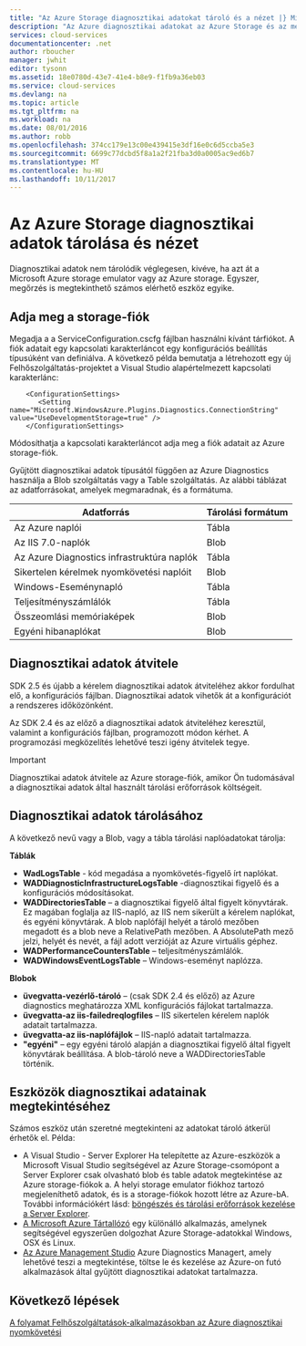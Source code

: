 ```yaml
---
title: "Az Azure Storage diagnosztikai adatokat tároló és a nézet |} Microsoft Docs"
description: "Az Azure diagnosztikai adatokat az Azure Storage és az megtekintése"
services: cloud-services
documentationcenter: .net
author: rboucher
manager: jwhit
editor: tysonn
ms.assetid: 18e0780d-43e7-41e4-b8e9-f1fb9a36eb03
ms.service: cloud-services
ms.devlang: na
ms.topic: article
ms.tgt_pltfrm: na
ms.workload: na
ms.date: 08/01/2016
ms.author: robb
ms.openlocfilehash: 374cc179e13c00e439415e3df16e0c6d5ccba5e3
ms.sourcegitcommit: 6699c77dcbd5f8a1a2f21fba3d0a0005ac9ed6b7
ms.translationtype: MT
ms.contentlocale: hu-HU
ms.lasthandoff: 10/11/2017
---
```

# <a name="store-and-view-diagnostic-data-in-azure-storage"></a>Az Azure Storage diagnosztikai adatok tárolása és nézet
Diagnosztikai adatok nem tárolódik véglegesen, kivéve, ha azt át a Microsoft Azure storage emulator vagy az Azure storage. Egyszer, megőrzés is megtekinthető számos elérhető eszköz egyike.

## <a name="specify-a-storage-account"></a>Adja meg a storage-fiók
Megadja a a ServiceConfiguration.cscfg fájlban használni kívánt tárfiókot. A fiók adatait egy kapcsolati karakterláncot egy konfigurációs beállítás típusúként van definiálva. A következő példa bemutatja a létrehozott egy új Felhőszolgáltatás-projektet a Visual Studio alapértelmezett kapcsolati karakterlánc:

```
    <ConfigurationSettings>
       <Setting name="Microsoft.WindowsAzure.Plugins.Diagnostics.ConnectionString" value="UseDevelopmentStorage=true" />
    </ConfigurationSettings>
```

Módosíthatja a kapcsolati karakterláncot adja meg a fiók adatait az Azure storage-fiók.

Gyűjtött diagnosztikai adatok típusától függően az Azure Diagnostics használja a Blob szolgáltatás vagy a Table szolgáltatás. Az alábbi táblázat az adatforrásokat, amelyek megmaradnak, és a formátuma.

| Adatforrás | Tárolási formátum |
| --- | --- |
| Az Azure naplói |Tábla |
| Az IIS 7.0-naplók |Blob |
| Az Azure Diagnostics infrastruktúra naplók |Tábla |
| Sikertelen kérelmek nyomkövetési naplóit |Blob |
| Windows-Eseménynapló |Tábla |
| Teljesítményszámlálók |Tábla |
| Összeomlási memóriaképek |Blob |
| Egyéni hibanaplókat |Blob |

## <a name="transfer-diagnostic-data"></a>Diagnosztikai adatok átvitele
SDK 2.5 és újabb a kérelem diagnosztikai adatok átviteléhez akkor fordulhat elő, a konfigurációs fájlban. Diagnosztikai adatok vihetők át a konfigurációt a rendszeres időközönként.

Az SDK 2.4 és az előző a diagnosztikai adatok átviteléhez keresztül, valamint a konfigurációs fájlban, programozott módon kérhet. A programozási megközelítés lehetővé teszi igény átvitelek tegye.

> [!IMPORTANT]
> Diagnosztikai adatok átvitele az Azure storage-fiók, amikor Ön tudomásával a diagnosztikai adatok által használt tárolási erőforrások költségeit.
> 
> 

## <a name="store-diagnostic-data"></a>Diagnosztikai adatok tárolásához
A következő nevű vagy a Blob, vagy a tábla tárolási naplóadatokat tárolja:

**Táblák**

* **WadLogsTable** - kód megadása a nyomkövetés-figyelő írt naplókat.
* **WADDiagnosticInfrastructureLogsTable** -diagnosztikai figyelő és a konfigurációs módosításokat.
* **WADDirectoriesTable** – a diagnosztikai figyelő által figyelt könyvtárak.  Ez magában foglalja az IIS-napló, az IIS nem sikerült a kérelem naplókat, és egyéni könyvtárak.  A blob naplófájl helyét a tároló mezőben megadott és a blob neve a RelativePath mezőben.  A AbsolutePath mező jelzi, helyét és nevét, a fájl adott verzióját az Azure virtuális géphez.
* **WADPerformanceCountersTable** – teljesítményszámlálók.
* **WADWindowsEventLogsTable** – Windows-eseményt naplózza.

**Blobok**

* **üvegvatta-vezérlő-tároló** – (csak SDK 2.4 és előző) az Azure diagnostics meghatározza XML konfigurációs fájlokat tartalmazza.
* **üvegvatta-az iis-failedreqlogfiles** – IIS sikertelen kérelem naplók adatait tartalmazza.
* **üvegvatta-az iis-naplófájlok** – IIS-napló adatait tartalmazza.
* **"egyéni"** – egy egyéni tároló alapján a diagnosztikai figyelő által figyelt könyvtárak beállítása.  A blob-tároló neve a WADDirectoriesTable történik.

## <a name="tools-to-view-diagnostic-data"></a>Eszközök diagnosztikai adatainak megtekintéséhez
Számos eszköz után szeretné megtekinteni az adatokat tároló átkerül érhetők el. Példa:

* A Visual Studio - Server Explorer Ha telepítette az Azure-eszközök a Microsoft Visual Studio segítségével az Azure Storage-csomópont a Server Explorer csak olvasható blob és table adatok megtekintése az Azure storage-fiókok a. A helyi storage emulator fiókhoz tartozó megjeleníthető adatok, és is a storage-fiókok hozott létre az Azure-bA. További információkért lásd: [böngészés és tárolási erőforrások kezelése a Server Explorer](../vs-azure-tools-storage-resources-server-explorer-browse-manage.md).
* [A Microsoft Azure Tártallózó](../vs-azure-tools-storage-manage-with-storage-explorer.md) egy különálló alkalmazás, amelynek segítségével egyszerűen dolgozhat Azure Storage-adatokkal Windows, OSX és Linux.
* [Az Azure Management Studio](http://www.cerebrata.com/products/azure-management-studio/introduction) Azure Diagnostics Managert, amely lehetővé teszi a megtekintése, töltse le és kezelése az Azure-on futó alkalmazások által gyűjtött diagnosztikai adatokat tartalmazza.

## <a name="next-steps"></a>Következő lépések
[A folyamat Felhőszolgáltatások-alkalmazásokban az Azure diagnosztikai nyomkövetési](cloud-services-dotnet-diagnostics-trace-flow.md)

